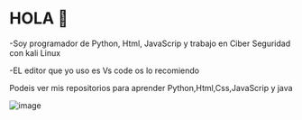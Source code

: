 # HOLA 👋

-Soy programador de Python, Html, JavaScrip y trabajo en Ciber Seguridad con kali Linux 

-EL editor que yo uso es Vs code os lo recomiendo

 Podeis ver mis repositorios para aprender Python,Html,Css,JavaScrip y java 

![image](https://github.com/Lukas1978/Lukas1978/assets/144269878/689a6f5a-5a43-47f1-a183-295a461b76ec)
